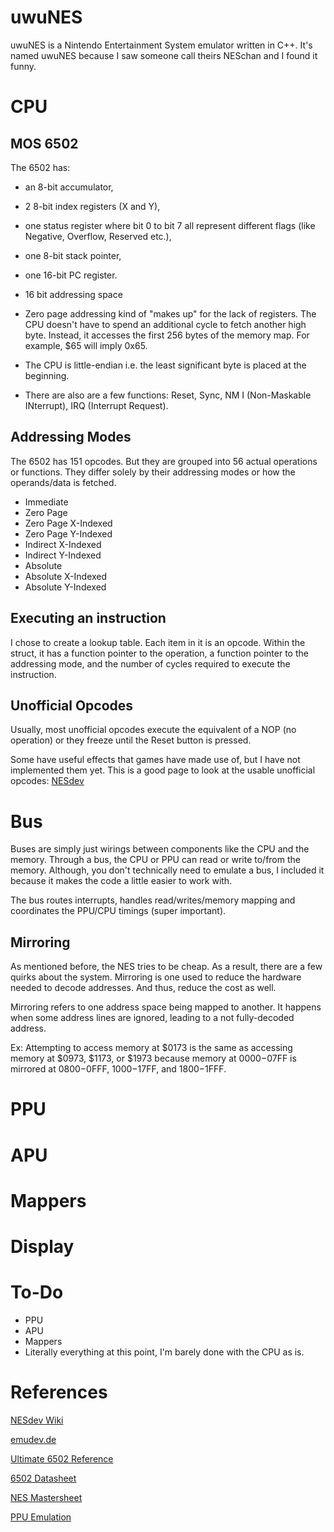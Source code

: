 # uwuNES

uwuNES is a Nintendo Entertainment System emulator written in C++. It's named uwuNES because I saw someone call theirs NESchan and I found it funny. 

# CPU
## MOS 6502
The 6502 has: 
- an 8-bit accumulator, 
- 2 8-bit index registers (X and Y), 
- one status register where bit 0 to bit 7 all represent different flags (like Negative, Overflow, Reserved etc.), 
- one 8-bit stack pointer, 
- one 16-bit PC register.

- 16 bit addressing space

- Zero page addressing kind of "makes up" for the lack of registers. The CPU doesn't have to spend an additional cycle to fetch another high byte. Instead, it accesses the first 256 bytes of the memory map. For example, $65 will imply 0x65.

- The CPU is little-endian i.e. the least significant byte is placed at the beginning.

- There are also are a few functions: Reset, Sync, NM
I (Non-Maskable INterrupt), IRQ (Interrupt Request). 

## Addressing Modes
The 6502 has 151 opcodes. But they are grouped into 56 actual operations or functions. They differ solely by their addressing modes or how the operands/data is fetched. 

- Immediate
- Zero Page
- Zero Page X-Indexed
- Zero Page Y-Indexed
- Indirect X-Indexed
- Indirect Y-Indexed
- Absolute 
- Absolute X-Indexed
- Absolute Y-Indexed

## Executing an instruction
I chose to create a lookup table. Each item in it is an opcode. Within the struct, it has a function pointer to the operation, a function pointer to the addressing mode, and the number of cycles required to execute the instruction.

## Unofficial Opcodes
Usually, most unofficial opcodes execute the equivalent of a NOP (no operation) or they freeze until the Reset button is pressed.

Some have useful effects that games have made use of, but I have not implemented them yet. This is a good page to look at the usable unofficial opcodes: [NESdev](https://www.nesdev.org/wiki/Programming_with_unofficial_opcodes)

# Bus
Buses are simply just wirings between components like the CPU and the memory. Through a bus, the CPU or PPU can read or write to/from the memory. Although, you don't technically need to emulate a bus, I included it because it makes the code a little easier to work with. 

The bus routes interrupts, handles read/writes/memory mapping and coordinates the PPU/CPU timings (super important). 

## Mirroring
As mentioned before, the NES tries to be cheap. As a result, there are a few quirks about the system. Mirroring is one used to reduce the hardware needed to decode addresses. And thus, reduce the cost as well.

Mirroring refers to one address space being mapped to another. It happens when some address lines are ignored, leading to a not fully-decoded address. 

Ex: Attempting to access memory at $0173 is the same as accessing memory at $0973, $1173, or $1973 because memory at $0000-$07FF is mirrored at $0800-$0FFF, $1000-$17FF, and $1800-$1FFF.


# PPU

# APU

# Mappers

# Display

# To-Do
- PPU
- APU
- Mappers
- Literally everything at this point, I'm barely done with the CPU as is.

# References
[NESdev Wiki](https://www.nesdev.org/wiki/Nesdev_Wiki) 

[emudev.de](https://emudev.de)

[Ultimate 6502 Reference](https://www.pagetable.com/c64ref/6502/?tab=3)

[6502 Datasheet](http://archive.6502.org/datasheets/mos_6500_mpu_preliminary_may_1976.pdf)

[NES Mastersheet](https://github.com/xem/nes/blob/gh-pages/cheat%20sheet.txt)

[PPU Emulation](https://www.nesdev.com/NES%20emulator%20development%20guide.txt)


